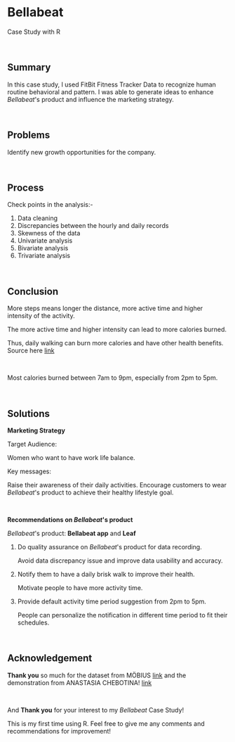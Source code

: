 # Bellabeat
Case Study with R

<br>

## Summary
In this case study, I used FitBit Fitness Tracker Data to recognize human routine behavioral and pattern.
I was able to generate ideas to enhance *Bellabeat*'s product and influence the marketing strategy.

<br>

## Problems
Identify new growth opportunities for the company.

<br>

## Process
Check points in the analysis:-
1. Data cleaning
2. Discrepancies between the hourly and daily records
3. Skewness of the data
4. Univariate analysis
5. Bivariate analysis
6. Trivariate analysis

<br>


## Conclusion
More steps means longer the distance, more active time and higher intensity of the activity.

The more active time and higher intensity can lead to more calories burned.

Thus, daily walking can burn more calories and have other health benefits. Source here [link](https://www.medicalnewstoday.com/articles/325323#takeaway)

<br>

Most calories burned between 7am to 9pm, especially from 2pm to 5pm.

<br>

## Solutions

**Marketing Strategy**

Target Audience:

Women who want to have work life balance.

Key messages:

Raise their awareness of their daily activities. 
Encourage customers to wear *Bellabeat*'s product to achieve their healthy lifestyle goal. 

<br>

**Recommendations on *Bellabeat*'s product**

*Bellabeat*'s product: **Bellabeat app** and **Leaf**

1. Do quality assurance on *Bellabeat*'s product for data recording.
   
   Avoid data discrepancy issue and improve data usability and accuracy.

2. Notify them to have a daily brisk walk to improve their health.
   
   Motivate people to have more activity time.
   
3. Provide default activity time period suggestion from 2pm to 5pm.
   
   People can personalize the notification in different time period to fit their schedules.

<br>

## Acknowledgement
**Thank you** so much for the dataset from MÖBIUS [link](https://www.kaggle.com/datasets/arashnic/fitbit) and the demonstration from ANASTASIA CHEBOTINA! [link](https://www.kaggle.com/code/chebotinaa/bellabeat-case-study-with-r/notebook)

<br>

And **Thank you** for your interest to my *Bellabeat* Case Study!

This is my first time using R.
Feel free to give me any comments and recommendations for improvement!
